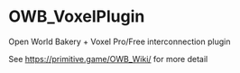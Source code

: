 # OWB_VoxelPlugin
Open World Bakery + Voxel Pro/Free interconnection plugin

See https://primitive.game/OWB_Wiki/ for more detail

